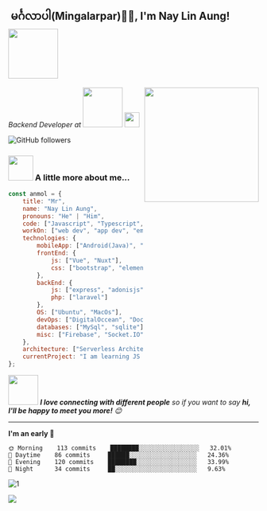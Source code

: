 <h2> မင်္ဂလာပါ(Mingalarpar)🙏🏻, I'm Nay Lin Aung! <img src="https://media.giphy.com/media/ggE11v3GchM6SYge5p/giphy.gif" width="100"></h2>
<img align='right' src="https://media.giphy.com/media/M9gbBd9nbDrOTu1Mqx/giphy.gif" width="230">
<p><em>Backend Developer at <a href="http://www.cleartax.in"><img src="https://www.ewhalemyanmar.com/public/web/img/core-img/ewhale-logo.png" width="80"></a>
  <img src="https://media.giphy.com/media/WUlplcMpOCEmTGBtBW/giphy.gif" width="30"> 
</em></p>

![GitHub followers](https://img.shields.io/github/followers/CrackiGuy?label=Follow&style=social)

### <img src="https://media.giphy.com/media/ycf6fuYdsvGt7AxKxm/giphy.gif" width="50"> A little more about me...  

```javascript
const anmol = {
    title: "Mr",
    name: "Nay Lin Aung",
    pronouns: "He" | "Him",
    code: ["Javascript", "Typescript", "PHP", "Java", "C++", "Dart"],
    workOn: ["web dev", "app dev", "embedded", "IOT"],
    technologies: {
        mobileApp: ["Android(Java)", "Flutter"],
        frontEnd: {
            js: ["Vue", "Nuxt"],
            css: ["bootstrap", "element-ui", "custom"]
        },
        backEnd: {
            js: ["express", "adonisjs"],
            php: ["laravel"]
        },
        OS: ["Ubuntu", "MacOs"],
        devOps: ["DigitalOccean", "Docker🐳", "Apache2", "Nginx"],
        databases: ["MySql", "sqlite"],
        misc: ["Firebase", "Socket.IO", "ElectronJs", "etc..."]
    },
    architecture: ["Serverless Architecture", "Progressive web applications", "Single page applications"],
    currentProject: "I am learning JS to master"
};
```

<img src="https://media.giphy.com/media/LnQjpWaON8nhr21vNW/giphy.gif" width="60"> <em><b>I love connecting with different people</b> so if you want to say <b>hi, I'll be happy to meet you more!</b> 😊</em>

---
<!--START_SECTION:waka-->
**I'm an early 🐤** 

```text
🌞 Morning    113 commits    ████████░░░░░░░░░░░░░░░░░   32.01% 
🌆 Daytime    86 commits     ██████░░░░░░░░░░░░░░░░░░░   24.36% 
🌃 Evening    120 commits    ████████░░░░░░░░░░░░░░░░░   33.99% 
🌙 Night      34 commits     ██░░░░░░░░░░░░░░░░░░░░░░░   9.63%

```



<!--END_SECTION:waka-->
![1](https://user-images.githubusercontent.com/507615/86994913-47366580-c1da-11ea-8c1f-1a9b84ad340f.jpg)

![](https://visitor-badge.glitch.me/badge?page_id=afc163.afc163)
